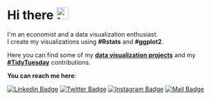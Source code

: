 # Hi there <img src="https://user-images.githubusercontent.com/1303154/88677602-1635ba80-d120-11ea-84d8-d263ba5fc3c0.gif" width="28px" alt="hi">
I'm an economist and a data visualization enthusiast.<br>
I create my visualizations using **#Rstats** and **#ggplot2**.

Here you can find some of my [**data visualization projects**](https://github.com/gilbertfontana/DataVisualization) and my [**#TidyTuesday**](https://github.com/gilbertfontana/TidyTuesday) contributions.

**You can reach me here**: <br/>

[![Linkedin Badge](https://img.shields.io/badge/linkedin-0077B5?style=for-the-badge&logo=linkedin&logoColor=white)](https://se.linkedin.com/in/gilbertfontana)
[![Twitter Badge](https://img.shields.io/badge/twitter-1DA1F2?style=for-the-badge&logo=twitter&logoColor=white)](https://twitter.com/GilbertFontana)
[![Instagram Badge](https://img.shields.io/badge/instagram-E4405F?style=for-the-badge&logo=instagram&logoColor=white)](https://instagram.com/gilbert.fontana)
[![Mail Badge](https://img.shields.io/badge/outlook-0078D4?style=for-the-badge&logo=microsoft-outlook&logoColor=white)](mailto:gilbert.fontana@hotmail.com)
